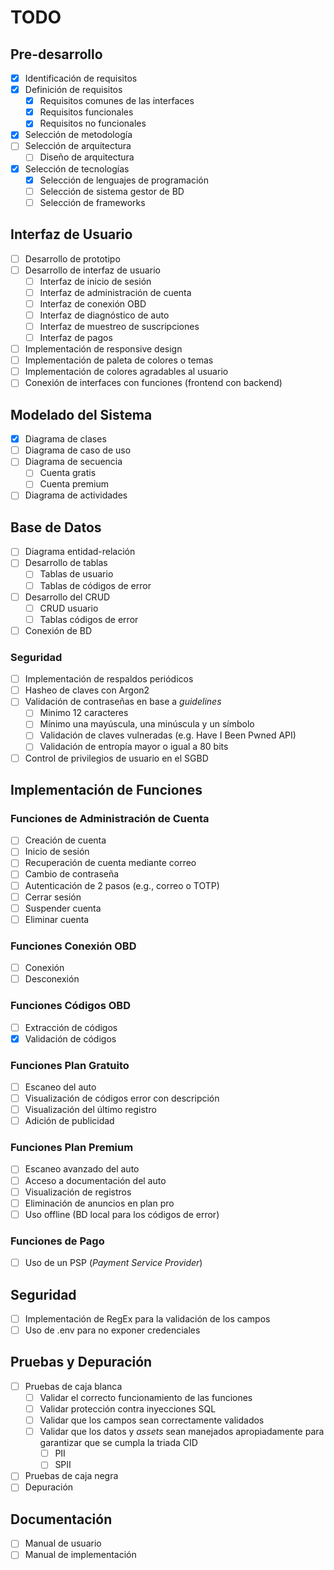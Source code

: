 # TODO

## Pre-desarrollo

- [x] Identificación de requisitos
- [x] Definición de requisitos
  - [x] Requisitos comunes de las interfaces
  - [x] Requisitos funcionales
  - [x] Requisitos no funcionales
- [x] Selección de metodología
- [ ] Selección de arquitectura
  - [ ] Diseño de arquitectura
- [x] Selección de tecnologías
  - [x] Selección de lenguajes de programación
  - [ ] Selección de sistema gestor de BD
  - [ ] Selección de frameworks

## Interfaz de Usuario

- [ ] Desarrollo de prototipo
- [ ] Desarrollo de interfaz de usuario
  - [ ] Interfaz de inicio de sesión
  - [ ] Interfaz de administración de cuenta
  - [ ] Interfaz de conexión OBD
  - [ ] Interfaz de diagnóstico de auto
  - [ ] Interfaz de muestreo de suscripciones
  - [ ] Interfaz de pagos
- [ ] Implementación de responsive design
- [ ] Implementación de paleta de colores o temas
- [ ] Implementación de colores agradables al usuario
- [ ] Conexión de interfaces con funciones (frontend con backend)

## Modelado del Sistema

- [x] Diagrama de clases
- [ ] Diagrama de caso de uso
- [ ] Diagrama de secuencia
  - [ ] Cuenta gratis
  - [ ] Cuenta premium
- [ ] Diagrama de actividades

## Base de Datos

- [ ] Diagrama entidad-relación
- [ ] Desarrollo de tablas
  - [ ] Tablas de usuario
  - [ ] Tablas de códigos de error
- [ ] Desarrollo del CRUD
  - [ ] CRUD usuario
  - [ ] Tablas códigos de error
- [ ] Conexión de BD

### Seguridad

- [ ] Implementación de respaldos periódicos
- [ ] Hasheo de claves con Argon2
- [ ] Validación de contraseñas en base a _guidelines_
  - [ ] Minimo 12 caracteres
  - [ ] Mínimo una mayúscula, una minúscula y un símbolo
  - [ ] Validación de claves vulneradas (e.g. Have I Been Pwned API)
  - [ ] Validación de entropía mayor o igual a 80 bits
- [ ] Control de privilegios de usuario en el SGBD

## Implementación de Funciones

### Funciones de Administración de Cuenta

- [ ] Creación de cuenta
- [ ] Inicio de sesión
- [ ] Recuperación de cuenta mediante correo
- [ ] Cambio de contraseña
- [ ] Autenticación de 2 pasos (e.g., correo o TOTP)
- [ ] Cerrar sesión
- [ ] Suspender cuenta
- [ ] Eliminar cuenta

### Funciones Conexión OBD

- [ ] Conexión
- [ ] Desconexión

### Funciones Códigos OBD

- [ ] Extracción de códigos
- [x] Validación de códigos

### Funciones Plan Gratuito

- [ ] Escaneo del auto
- [ ] Visualización de códigos error con descripción
- [ ] Visualización del último registro
- [ ] Adición de publicidad

### Funciones Plan Premium

- [ ] Escaneo avanzado del auto
- [ ] Acceso a documentación del auto
- [ ] Visualización de registros
- [ ] Eliminación de anuncios en plan pro
- [ ] Uso offline (BD local para los códigos de error)

### Funciones de Pago

<!-- NOTE: https://www.youtube.com/watch?v=olfaBgJrUBI -->

- [ ] Uso de un PSP (_Payment Service Provider_)

## Seguridad

- [ ] Implementación de RegEx para la validación de los campos
- [ ] Uso de .env para no exponer credenciales

## Pruebas y Depuración

- [ ] Pruebas de caja blanca
  - [ ] Validar el correcto funcionamiento de las funciones
  - [ ] Validar protección contra inyecciones SQL
  - [ ] Validar que los campos sean correctamente validados
  - [ ] Validar que los datos y _assets_ sean manejados apropiadamente para
        garantizar que se cumpla la triada CID
    - [ ] PII
    - [ ] SPII
- [ ] Pruebas de caja negra
- [ ] Depuración

## Documentación

- [ ] Manual de usuario
- [ ] Manual de implementación
